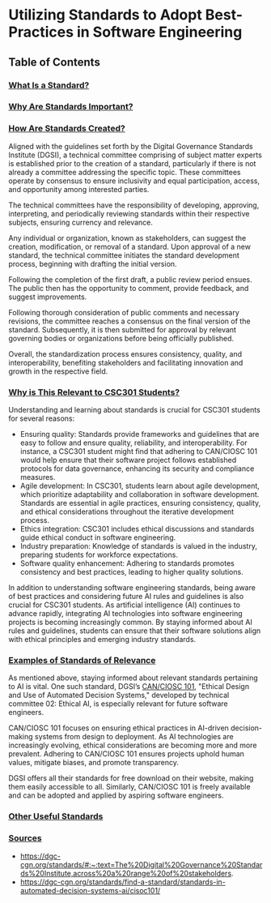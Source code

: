 # Utilizing Standards to Adopt Best-Practices in Software Engineering

## Table of Contents

### [What Is a Standard?](#what-is-a-standard-1)

### [Why Are Standards Important?](#why-are-standards-important-1)

### [How Are Standards Created?](#how-are-standards-created-1)
Aligned with the guidelines set forth by the Digital Governance Standards Institute (DGSI), a technical committee comprising of subject matter experts is established prior to the creation of a standard, particularly if there is not already a committee addressing the specific topic. These committees operate by consensus to ensure inclusivity and equal participation, access, and opportunity among interested parties.

The technical committees have the responsibility of developing, approving, interpreting, and periodically reviewing standards within their respective subjects, ensuring currency and relevance.

Any individual or organization, known as stakeholders, can suggest the creation, modification, or removal of a standard. Upon approval of a new standard, the technical committee initiates the standard development process, beginning with drafting the initial version. 

Following the completion of the first draft, a public review period ensues. The public then has the opportunity to comment, provide feedback, and suggest improvements. 

Following thorough consideration of public comments and necessary revisions, the committee reaches a consensus on the final version of the standard. Subsequently, it is then submitted for approval by relevant governing bodies or organizations before being officially published. 

Overall, the standardization process ensures consistency, quality, and interoperability, benefiting stakeholders and facilitating innovation and growth in the respective field.

### [Why is This Relevant to CSC301 Students?](#why-is-this-relevant-to-csc301-students-1)
Understanding and learning about standards is crucial for CSC301 students for several reasons:
* Ensuring quality: Standards provide frameworks and guidelines that are easy to follow and ensure quality, reliability, and interoperability. For instance, a CSC301 student might find that adhering to CAN/CIOSC 101 would help ensure that their software project follows established protocols for data governance, enhancing its security and compliance measures.
* Agile development: In CSC301, students learn about agile development, which prioritize adaptability and collaboration in software development. Standards are essential in agile practices, ensuring consistency, quality, and ethical considerations throughout the iterative development process.
* Ethics integration: CSC301 includes ethical discussions and standards guide ethical conduct in software engineering. 
* Industry preparation: Knowledge of standards is valued in the industry, preparing students for workforce expectations. 
* Software quality enhancement: Adhering to standards promotes consistency and best practices, leading to higher quality solutions. 

In addition to understanding software engineering standards, being aware of best practices and considering future AI rules and guidelines is also crucial for CSC301 students. As artificial intelligence (AI) continues to advance rapidly, integrating AI technologies into software engineering projects is becoming increasingly common. By staying informed about AI rules and guidelines, students can ensure that their software solutions align with ethical principles and emerging industry standards.


### [Examples of Standards of Relevance](#examples-of-standards-of-relevance-1)
As mentioned above, staying informed about relevant standards pertaining to AI is vital. One such standard, DGSI’s [CAN/CIOSC 101](https://dgc-cgn.org/standards/find-a-standard/standards-in-automated-decision-systems-ai/cisoc101/), "Ethical Design and Use of Automated Decision Systems," developed by technical committee 02: Ethical AI, is especially relevant for future software engineers. 

CAN/CIOSC 101 focuses on ensuring ethical practices in AI-driven decision-making systems from design to deployment. As AI technologies are increasingly evolving, ethical considerations are becoming more and more prevalent. Adhering to CAN/CIOSC 101 ensures projects uphold human values, mitigate biases, and promote transparency. 

DGSI offers all their standards for free download on their website, making them easily accessible to all. Similarly, CAN/CIOSC 101 is freely available and can be adopted and applied by aspiring software engineers. 


### [Other Useful Standards](#other-useful-standards-1)

### [Sources](#sources-1)
* https://dgc-cgn.org/standards/#:~:text=The%20Digital%20Governance%20Standards%20Institute,across%20a%20range%20of%20stakeholders.
* https://dgc-cgn.org/standards/find-a-standard/standards-in-automated-decision-systems-ai/cisoc101/
